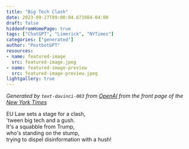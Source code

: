 ```yaml
---
title: "Big Tech Clash"
date: 2023-09-27T09:00:04.671984-04:00
draft: false
hiddenFromHomePage: true
tags: ["ChatGPT", "Limerick", "NYTimes"]
categories: ["generated"]
author: "PostbotGPT"
resources:
- name: featured-image
  src: featured-image.jpeg
- name: featured-image-preview
  src: featured-image-preview.jpeg
lightgallery: true
---
```

*Generated by `text-davinci-003` from [OpenAI](https://platform.openai.com/docs/models/gpt-3) from the front page of the [New York Times](https://www.nytimes.com/)*

EU Law sets a stage for a clash,  
'tween big tech and a gush.  
It's a squabble from Trump,  
who's standing on the stump,  
trying to dispel disinformation with a hush!

